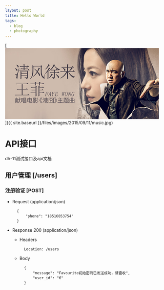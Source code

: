 ```yaml
---
layout: post 
title: Hello World
tags:
  - blog
  - photography 
---
```


[![](/files/images/2015/09/11/music.jpg)]({{ site.baseurl }}/files/images/2015/09/11/music.jpg)


# API接口

dh-11测试接口及api文档



## 用户管理 [/users]

### 注册验证 [POST] 

+ Request (application/json)

        {
            "phone": "18516053754"
        }

+ Response 200 (application/json)

    + Headers

            Location: /users

    + Body

            {
                "message": "Favourite初始密码已发送成功，请查收",
                "user_id": "6" 
            }
 

